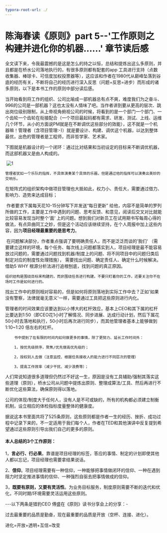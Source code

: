 ```yaml
---
typora-root-url: ./
---
```


# 陈海春读《原则》part 5--'工作原则之构建并进化你的机器......' 章节读后感



​	全文读下来，令我最震撼的是这是怎么的持之以恒，总结和提炼出这么多原则，并且都是在桥水公司落地执行的，有很多原则都有配套的app 工具进行支持（点数收集器、棒球卡、可信度加权投票器等），这应该和作者在1980代从巅峰坠落到谷底的经历有关，不断将自己的经历进行深入反思（问题+反思=进步）而形成的诸多原则，以下是本书工作的原则中部分读后感。	

​	当开始看到将工作的组织、公司比喻成一部机器总有点不爽，难度我们为之奋斗、996的公司是一部机器？这也太没有人情味了吧。当作者讲到要从更高的层次、跳出岗位级别限制，从上帝视角俯视公司的时候，将看到的是一个部门一个部门、一个齿轮一个齿轮在衔接配合（一个项目最起码都有需求、研发、测试、上线、运维几个环节，从小的方面说PM就是在不断调优这些部分的效能），这不就是一个机器嘛！管理者（含项目管理:-)）就是要设计、构建、调优这个机器，以达到整体最优，出色的管理者是工程师，而非哲学家、艺术家。

​	下图就是机器设计的一个闭环：通过比对结果和当初设定的目标来不断调优机器，而这部机器又是由人构成的。

​	![1](/C:/Users/hzchenhaichun/Pictures/机器.png)

```
管理者犹如一个乐队的指挥，不具体演奏某个具体的乐器，但是通过他的指挥可以演奏出美妙的交响乐。
```

在矩阵式的组织架构中做项目管理也大抵如此，权力小、责任大，需要通过借力、影响力、造势来达成目标；

​	作者要求下属每天花10-15分钟写下并发送“每日更新” 给他，内容不是简单的罗列所做的工作，主要是工作中遇到的问题、思考反馈、和意见，阅读后交叉对比就能比较容易发现当时整个’面‘ 上的问题。想到我们对新员工在试用期书写每周心得的做法，有点异曲同工之妙，但是这个活动应该继续坚持，在个人周报中加上这些内容，因为**项目经理最重要的是思考力**。

​	在问题解决部分，作者重点强调了要明确责任人，而不是泛泛而谈的’我们‘ （需要建立这样的环境，每个任务、每次线上问题都落实到人，项目经理是最不能容易放过问题的，需要通过问题找到机器/制度上的问题、将不同项目中的问题归类后制定对应的制度性处理措施）， 需要找出问题、确定责任人、确定什么时候解决。借助5 WHY 根源分析法进行追根刨底，找到问题的真正原因。

​	`组织结构是围绕目标来构建的，而非围绕任务进行构建。不要只盯着你的工作，还要关注你不在场时工作是如何进行的。`

​	找出工作中的原则相对容易的，但是如何将原则落地到实际工作中去？正如'如果没有警察，法律就毫无意义'一样，需要通过工具把这些原则进行内化。

​	管理者的时间效果应该要达到以小博大的杠杆效应，基本上CEO和其下属的杠杆比要达到1:50（即CEO花1小时了解情况、同步进展、达成行动计划，然后下属花50小时去落地和执行，50小时后再次进行同步），而其他管理者基本上能够做到1:10~1:20 倍左右的杠杆。

```
	书中提到了在有限的时间内如何做更多的事情，除了更努力、延长工作时间外： 

	1，按优先级排序，聚焦/优先做高优先级的；

	2，授权别人去做（注意监控、根据任务接收人的能力进行不同层次的管理）

	3，提高工作效率（减少干扰、减少浪费等）；
```

​	人们常说知道很多道理但仍然过不好这一生，原因是没有工具辅助/强制其落实这些道理（原则），桥水公司从问题中提炼出原则、整理成算法/工具、然后再进行不断优化这些算法，确保原则得以落地。

​	公司的体现/制度大于任何人，没有人是不可或缺的，所有的机构都必须建立制衡机制，设立相应的体检指标度量整体的健康度。



​	据说这本书里面共将了525条原则，这些原则都是作者一生的经历、挫折、成功过程中记录下来的，不一定适用于我们每个人，作者在TED和其他演讲中反复提到希望通过这些原则引导出我们自己的更多的原则。

#### 	**本人总结的3个工作原则：**

​	1，**言必行、行必果**。靠谱是项目经理的标签，答应的事情、制定的计划即使其他人都以忘记，项目经理也需要拿结果说话。

​	2、**信仰**。项目经理需要有一种信仰，一种能够把事情做闭环的信仰、一种在遇到阻力时坚定推进事情的信仰、一种强烈自驱去把事情做成的信仰。

​	3，**既要有原则，又要有灵活性**。为业务目标服务，制度原则需要不断的迭代和优化，不同时期/环境需要灵活运用这些原则。



---以下两条是猎豹CEO 傅盛在《原则》读书分享会上的分享：-	

过去最重要的品质是勤奋，现在最重要的品质是开放（空杯、连接、进化）。

进化=开放+透明+互信+改变



